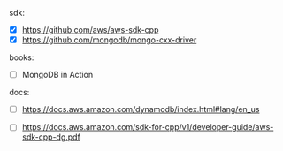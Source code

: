 
sdk:

- [x] https://github.com/aws/aws-sdk-cpp
- [x] https://github.com/mongodb/mongo-cxx-driver

books:

- [ ] MongoDB in Action

docs:

- [ ] https://docs.aws.amazon.com/dynamodb/index.html#lang/en_us

- [ ] https://docs.aws.amazon.com/sdk-for-cpp/v1/developer-guide/aws-sdk-cpp-dg.pdf
